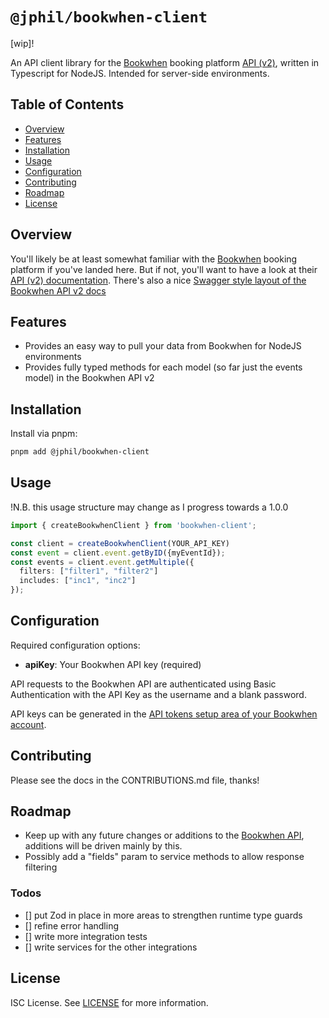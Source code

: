 # `@jphil/bookwhen-client`

\[wip\]!

An API client library for the [Bookwhen](https://www.bookwhen.com) booking platform [API (v2)](https://api.bookwhen.com/v2), written in Typescript for NodeJS. Intended for server-side environments.

## Table of Contents

- [Overview](#overview)
- [Features](#features)
- [Installation](#installation)
- [Usage](#usage)
- [Configuration](#configuration)
- [Contributing](#contributing)
- [Roadmap](#roadmap)
- [License](#license)

## Overview

You'll likely be at least somewhat familiar with the [Bookwhen](https://www.bookwhen.com) booking platform if you've landed here. But if not, you'll want to have a look at their [API (v2) documentation](https://api.bookwhen.com/v2). There's also a nice [Swagger style layout of the Bookwhen API v2 docs](https://petstore.swagger.io/?url=https://api.bookwhen.com/v2/openapi.yaml)

## Features

- Provides an easy way to pull your data from Bookwhen for NodeJS environments
- Provides fully typed methods for each model (so far just the events model) in the Bookwhen API v2

## Installation

Install via pnpm:

```bash
pnpm add @jphil/bookwhen-client
```

## Usage

!N.B. this usage structure may change as I progress towards a 1.0.0

```typescript
import { createBookwhenClient } from 'bookwhen-client';

const client = createBookwhenClient(YOUR_API_KEY)
const event = client.event.getByID({myEventId});
const events = client.event.getMultiple({
  filters: ["filter1", "filter2"]
  includes: ["inc1", "inc2"]
});

```

## Configuration

Required configuration options:

- **apiKey**: Your Bookwhen API key (required)

API requests to the Bookwhen API are authenticated using Basic Authentication with the API Key as the username and a blank password.

API keys can be generated in the [API tokens setup area of your Bookwhen account](https://YOUR-ACCOUNT-NAME.bookwhen.com/settings/api_access_permission_sets).

## Contributing

Please see the docs in the CONTRIBUTIONS.md file, thanks!

## Roadmap

- Keep up with any future changes or additions to the [Bookwhen API](https://api.bookwhen.com/v2), additions will be driven mainly by this.
- Possibly add a "fields" param to service methods to allow response filtering

### Todos
- [] put Zod in place in more areas to strengthen runtime type guards
- [] refine error handling
- [] write more integration tests
- [] write services for the other integrations

## License

ISC License. See [LICENSE](LICENSE) for more information.

